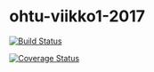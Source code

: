 # ohtu-viikko1-2017

[![Build Status](https://travis-ci.org/mluukkai/ohtu-viikko1-2017.svg?branch=master)](https://travis-ci.org/mluukkai/ohtu-viikko1-2017)

[![Coverage Status](https://coveralls.io/repos/github/mluukkai/ohtu-viikko1-2017/badge.svg?branch=master)](https://coveralls.io/github/mluukkai/ohtu-viikko1-2017?branch=master)
